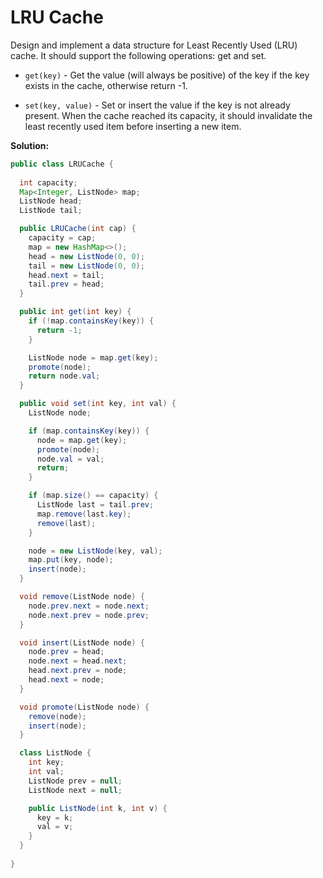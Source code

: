 # LRU Cache

Design and implement a data structure for Least Recently Used (LRU) cache. It should support the following operations: get and set.

* `get(key)` - Get the value (will always be positive) of the key if the key exists in the cache, otherwise return -1.

* `set(key, value)` - Set or insert the value if the key is not already present. When the cache reached its capacity, it should invalidate the least recently used item before inserting a new item.

**Solution:**
```java
public class LRUCache {
    
  int capacity;
  Map<Integer, ListNode> map;
  ListNode head;
  ListNode tail;

  public LRUCache(int cap) {
    capacity = cap;
    map = new HashMap<>();
    head = new ListNode(0, 0);
    tail = new ListNode(0, 0);
    head.next = tail;
    tail.prev = head;
  }

  public int get(int key) {
    if (!map.containsKey(key)) {
      return -1;
    }

    ListNode node = map.get(key);
    promote(node);
    return node.val;
  }

  public void set(int key, int val) {
    ListNode node;

    if (map.containsKey(key)) {
      node = map.get(key);
      promote(node);
      node.val = val;
      return;
    }

    if (map.size() == capacity) {
      ListNode last = tail.prev;
      map.remove(last.key);
      remove(last);
    }

    node = new ListNode(key, val);
    map.put(key, node);
    insert(node);
  }

  void remove(ListNode node) {
    node.prev.next = node.next;
    node.next.prev = node.prev;
  }

  void insert(ListNode node) {
    node.prev = head;
    node.next = head.next;
    head.next.prev = node;
    head.next = node;
  }

  void promote(ListNode node) {
    remove(node);
    insert(node);
  }

  class ListNode {
    int key;
    int val;
    ListNode prev = null;
    ListNode next = null;

    public ListNode(int k, int v) {
      key = k;
      val = v;
    }
  }
    
}
```